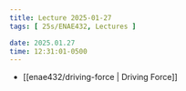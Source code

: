 ```yaml
---
title: Lecture 2025-01-27
tags: [ 25s/ENAE432, Lectures ]

date: 2025.01.27
time: 12:31:01-0500
---
```


- [[enae432/driving-force | Driving Force]]
